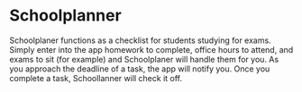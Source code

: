 # Schoolplanner

Schoolplaner functions as a checklist for students studying for exams. Simply enter into the app homework to complete, office hours to attend, and exams to sit (for example) and Schoolplaner will handle them for you. As you approach the deadline of a task, the app will notify you. Once you complete a task, Schoollanner will check it off.
